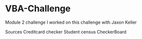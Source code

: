 # VBA-Challenge
 Module 2 challenge
I worked on this challenge with Jaxon Keller

Sources
	Creditcard checker
	Student census
	CheckerBoard 
	
